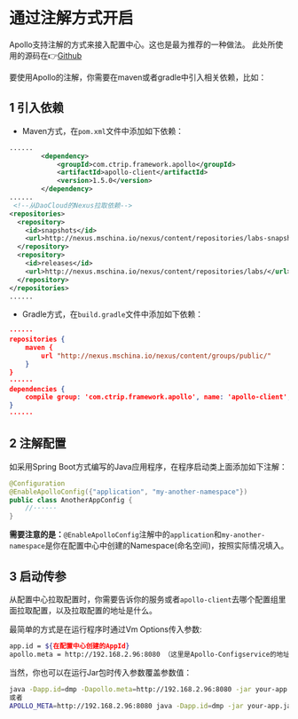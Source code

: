 # 通过注解方式开启
Apollo支持注解的方式来接入配置中心。这也是最为推荐的一种做法。
此处所使用的源码在👉[Github](https://github.com/DaoCloud-Labs/DMP-Demo/blob/master/apollo/apollo-demo/README.md)

要使用Apollo的注解，你需要在maven或者gradle中引入相关依赖，比如：

## 1 引入依赖
- Maven方式，在`pom.xml`文件中添加如下依赖：

```xml
......
        <dependency>
            <groupId>com.ctrip.framework.apollo</groupId>
            <artifactId>apollo-client</artifactId>
            <version>1.5.0</version>
        </dependency>
......
 <!--从DaoCloud的Nexus拉取依赖-->
<repositories>
  <repository>
    <id>snapshots</id>
    <url>http://nexus.mschina.io/nexus/content/repositories/labs-snapshot/</url>
  </repository>
  <repository>
    <id>releases</id>
    <url>http://nexus.mschina.io/nexus/content/repositories/labs/</url>
  </repository>
</repositories>
......
```

- Gradle方式，在`build.gradle`文件中添加如下依赖：

```json
······
repositories {
    maven {
        url "http://nexus.mschina.io/nexus/content/groups/public/"
    }
}
······
dependencies {
    compile group: 'com.ctrip.framework.apollo', name: 'apollo-client', version: '1.5.0'
}
······
```

## 2 注解配置
如采用Spring Boot方式编写的Java应用程序，在程序启动类上面添加如下注解：

```java
@Configuration
@EnableApolloConfig({"application", "my-another-namespace"})
public class AnotherAppConfig {
	//······
}
```

**需要注意的是：**`@EnableApolloConfig`注解中的`application`和`my-another-namespace`是你在配置中心中创建的Namespace(命名空间)，按照实际情况填入。

## 3 启动传参
从配置中心拉取配置时，你需要告诉你的服务或者`apollo-client`去哪个配置组里面拉取配置，以及拉取配置的地址是什么。

最简单的方式是在运行程序时通过Vm Options传入参数:

```bash
app.id = ${在配置中心创建的AppId}
apollo.meta = http://192.168.2.96:8080 （这里是Apollo-Configservice的地址。）
```
当然，你也可以在运行Jar包时传入参数覆盖参数值：

```bash
java -Dapp.id=dmp -Dapollo.meta=http://192.168.2.96:8080 -jar your-app.jar
或者
APOLLO_META=http://192.168.2.96:8080 java -Dapp.id=dmp -jar your-app.jar
```
